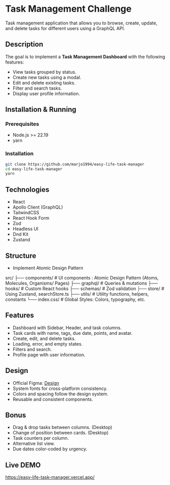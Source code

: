 # Task Management Challenge

Task management application that allows you to browse, create, update, and delete tasks for different users using a GraphQL API.

## Description

The goal is to implement a **Task Management Dashboard** with the following features:

- View tasks grouped by status.
- Create new tasks using a modal.
- Edit and delete existing tasks.
- Filter and search tasks.
- Display user profile information.

## Installation & Running

### Prerequisites

- Node.js >= 22.19
- yarn

### Installation

```bash
git clone https://github.com/marjo1994/easy-life-task-manager
cd easy-life-task-manager
yarn
```

## Technologies

- React
- Apollo Client (GraphQL)
- TailwindCSS
- React Hook Form
- Zod
- Headless UI
- Dnd Kit
- Zustand

## Structure

- Implement Atomic Design Pattern

src/
├── components/ # UI components : Atomic Design Pattern (Atoms, Molecules, Organisms/ Pages)
├── graphql/ # Queries & mutations
├── hooks/ # Custom React hooks
├── schemas/ # Zod validation
├── store/ # Using Zustand, searchStore.ts
├── utils/ # Utility functions, helpers, constants
└── index.css/ # Global Styles: Colors, typography, etc.

## Features

- Dashboard with Sidebar, Header, and task columns.
- Task cards with name, tags, due date, points, and avatar.
- Create, edit, and delete tasks.
- Loading, error, and empty states.
- Filters and search.
- Profile page with user information.

## Design

- Official Figma: [Design](https://www.figma.com/design/iMJq3KKgwfKLwgrpmJSId9/Task-Management-Challenge?node-id=121-4250&t=jsTskXKpOWVeS3rk-0)
- System fonts for cross-platform consistency.
- Colors and spacing follow the design system.
- Reusable and consistent components.

## Bonus

- Drag & drop tasks between columns. (Desktop)
- Change of position between cards. (Desktop)
- Task counters per column.
- Alternative list view.
- Due dates color-coded by urgency.

## Live DEMO

https://easy-life-task-manager.vercel.app/
